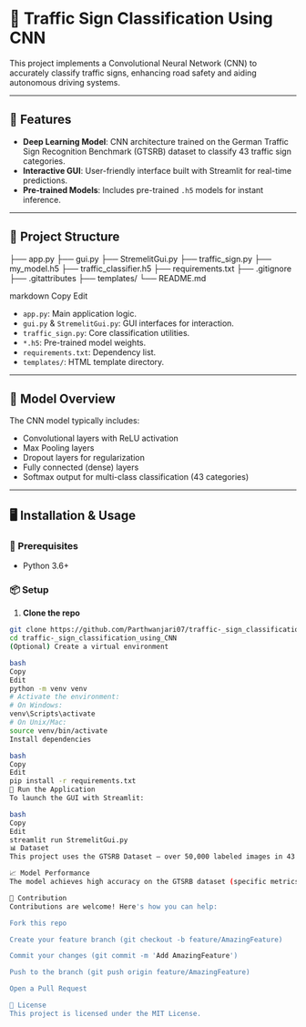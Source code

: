 # 🚦 Traffic Sign Classification Using CNN

This project implements a Convolutional Neural Network (CNN) to accurately classify traffic signs, enhancing road safety and aiding autonomous driving systems.

---

## 🚀 Features

- **Deep Learning Model**: CNN architecture trained on the German Traffic Sign Recognition Benchmark (GTSRB) dataset to classify 43 traffic sign categories.
- **Interactive GUI**: User-friendly interface built with Streamlit for real-time predictions.
- **Pre-trained Models**: Includes pre-trained `.h5` models for instant inference.

---

## 📁 Project Structure

├── app.py ├── gui.py ├── StremelitGui.py ├── traffic_sign.py ├── my_model.h5 ├── traffic_classifier.h5 ├── requirements.txt ├── .gitignore ├── .gitattributes ├── templates/ └── README.md

markdown
Copy
Edit

- `app.py`: Main application logic.
- `gui.py` & `StremelitGui.py`: GUI interfaces for interaction.
- `traffic_sign.py`: Core classification utilities.
- `*.h5`: Pre-trained model weights.
- `requirements.txt`: Dependency list.
- `templates/`: HTML template directory.

---

## 🧠 Model Overview

The CNN model typically includes:

- Convolutional layers with ReLU activation
- Max Pooling layers
- Dropout layers for regularization
- Fully connected (dense) layers
- Softmax output for multi-class classification (43 categories)

---

## 🖥️ Installation & Usage

### 🔧 Prerequisites

- Python 3.6+

### 📦 Setup

1. **Clone the repo**

```bash
git clone https://github.com/Parthwanjari07/traffic-_sign_classification_using_CNN.git
cd traffic-_sign_classification_using_CNN
(Optional) Create a virtual environment

bash
Copy
Edit
python -m venv venv
# Activate the environment:
# On Windows:
venv\Scripts\activate
# On Unix/Mac:
source venv/bin/activate
Install dependencies

bash
Copy
Edit
pip install -r requirements.txt
🚀 Run the Application
To launch the GUI with Streamlit:

bash
Copy
Edit
streamlit run StremelitGui.py
📊 Dataset
This project uses the GTSRB Dataset — over 50,000 labeled images in 43 classes of German road signs. It is one of the most widely used datasets in traffic sign classification research.

📈 Model Performance
The model achieves high accuracy on the GTSRB dataset (specific metrics may vary). Typical CNNs on this dataset reach >95% validation accuracy.

🤝 Contribution
Contributions are welcome! Here's how you can help:

Fork this repo

Create your feature branch (git checkout -b feature/AmazingFeature)

Commit your changes (git commit -m 'Add AmazingFeature')

Push to the branch (git push origin feature/AmazingFeature)

Open a Pull Request

📄 License
This project is licensed under the MIT License.

